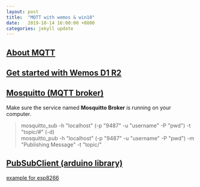 ```yaml
---
layout: post
title:  "MQTT with wemos & win10"
date:   2019-10-14 16:00:00 +0800
categories: jekyll update
---
```

## [About MQTT](https://en.wikipedia.org/wiki/MQTT)  
## [Get started with Wemos D1 R2](https://gist.github.com/carljdp/e6a3f5a11edea63c2c14312b534f4e53)
## [Mosquitto (MQTT broker)](https://mosquitto.org/)
Make sure the service named **Mosquitto Broker** is running on your computer.  
> mosquitto_sub -h "localhost" (-p "9487" -u "username" -P "pwd") -t "topic/#" (-d)  
> mosquitto_pub -h "localhost" (-p "9487" -u "username" -P "pwd") -m "Publishing Message" -t "topic/"  

## [PubSubClient (arduino library)](https://pubsubclient.knolleary.net/)
[example for esp8266](https://github.com/knolleary/pubsubclient/blob/master/examples/mqtt_esp8266/mqtt_esp8266.ino)

